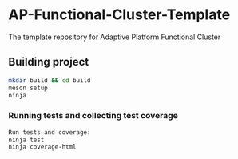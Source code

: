# AP-Functional-Cluster-Template

The template repository for Adaptive Platform Functional Cluster


## Building project

```sh
mkdir build && cd build
meson setup
ninja
```

### Running tests and collecting test coverage
```sh
Run tests and coverage:
ninja test
ninja coverage-html
```
